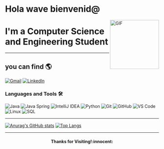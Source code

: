 # Hola wave bienvenid@

<img align="right" alt="GIF" height="160px" src="https://media.giphy.com/media/du3J3cXyzhj75IOgvA/giphy.gif" />

# I'm a Computer Science and Engineering Student

-----------

## you can find 🌎

[![Gmail](https://img.shields.io/badge/-GMAIL-D14836?style=for-the-badge&logo=gmail&logoColor=white)](mailto:angelagueror23@gmail.com)
[![LinkedIn](https://img.shields.io/badge/-LINKEDIN-0077B5?style=for-the-badge&logo=linkedin&logoColor=white)](https://www.linkedin.com/in/angel-aguero/)



### Languages and Tools 🛠 

![Java](http://img.shields.io/badge/-Java-5B4638?style=flat-square&logo=java&logoColor=ffffff)
![Java Spring](https://img.shields.io/badge/-Spring-222222?style=flat&logo=spring&logoColor=6DB33F)
![IntelliJ IDEA](http://img.shields.io/badge/-IntelliJ%20IDEA-000000?style=flat-square&logo=intellij-idea&logoColor=ffffff)
![Python](http://img.shields.io/badge/-Python-3776AB?style=flat-square&logo=python&logoColor=ffffff)
![Git](https://img.shields.io/badge/-Git-%23F05032?style=flat-square&logo=git&logoColor=%23ffffff)
![GitHub](https://img.shields.io/badge/-GitHub-181717?style=flat-square&logo=github)
![VS Code](http://img.shields.io/badge/-VS%20Code-007ACC?style=flat-square&logo=visual-studio-code&logoColor=ffffff)
![Linux](http://img.shields.io/badge/-Linux-0078D6?style=flat-square&logo=Linux&logoColor=ffffff)
![SQL](https://img.shields.io/badge/-SQL-000000?style=flat&logo=postgresql)

----

[![Anurag's GitHub stats](https://github-readme-stats.vercel.app/api?username=Angel-Raa)](https://github.com/anuraghazra/github-readme-stats)
[![Top Langs](https://github-readme-stats.vercel.app/api/top-langs/?username=Angel-Raa&layout=compact)](https://github.com/anuraghazra/github-readme-stats)

-----


<h4 align="center"> Thanks for Visiting!:innocent:</h4>





<!--
**Angel-Raa/Angel-Raa** is a ✨ _special_ ✨ repository because its `README.md` (this file) appears on your GitHub profile.

